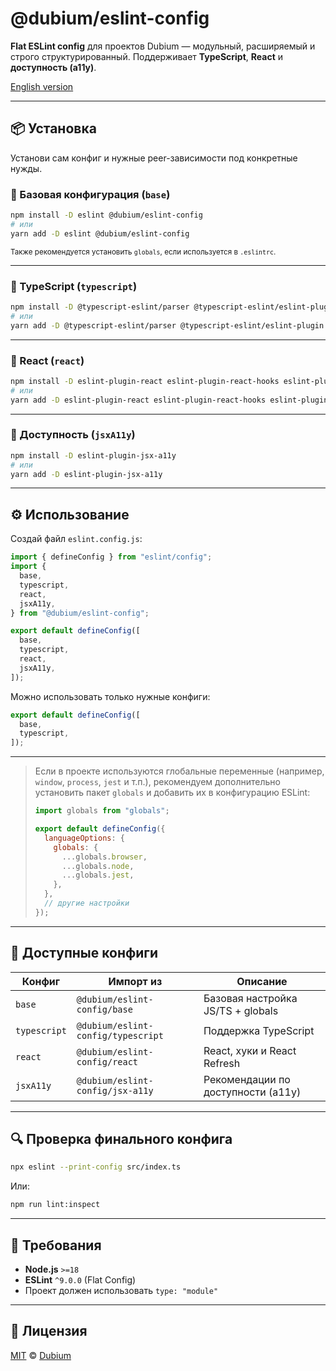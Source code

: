 # @dubium/eslint-config

**Flat ESLint config** для проектов Dubium — модульный, расширяемый и строго структурированный.
Поддерживает **TypeScript**, **React** и **доступность (a11y)**.

[English version](./README.md)

---

## 📦 Установка

Установи сам конфиг и нужные peer-зависимости под конкретные нужды.

### 🔹 Базовая конфигурация (`base`)

```bash
npm install -D eslint @dubium/eslint-config
# или
yarn add -D eslint @dubium/eslint-config
```

<sub>Также рекомендуется установить `globals`, если используется в `.eslintrc`.</sub>

---

### 🔹 TypeScript (`typescript`)

```bash
npm install -D @typescript-eslint/parser @typescript-eslint/eslint-plugin
# или
yarn add -D @typescript-eslint/parser @typescript-eslint/eslint-plugin
```

---

### 🔹 React (`react`)

```bash
npm install -D eslint-plugin-react eslint-plugin-react-hooks eslint-plugin-react-refresh
# или
yarn add -D eslint-plugin-react eslint-plugin-react-hooks eslint-plugin-react-refresh
```

---

### 🔹 Доступность (`jsxA11y`)

```bash
npm install -D eslint-plugin-jsx-a11y
# или
yarn add -D eslint-plugin-jsx-a11y
```

---

## ⚙️ Использование

Создай файл `eslint.config.js`:

```js
import { defineConfig } from "eslint/config";
import {
  base,
  typescript,
  react,
  jsxA11y,
} from "@dubium/eslint-config";

export default defineConfig([
  base,
  typescript,
  react,
  jsxA11y,
]);
```

Можно использовать только нужные конфиги:

```js
export default defineConfig([
  base,
  typescript,
]);
```

---

> Если в проекте используются глобальные переменные (например, `window`, `process`, `jest` и т.п.), рекомендуем дополнительно установить пакет `globals` и добавить их в конфигурацию ESLint:
>
> ```js
> import globals from "globals";
>
> export default defineConfig({
>   languageOptions: {
>     globals: {
>       ...globals.browser,
>       ...globals.node,
>       ...globals.jest,
>     },
>   },
>   // другие настройки
> });
> ```

---

## 🧩 Доступные конфиги

| Конфиг       | Импорт из                          | Описание                           |
| ------------ | ---------------------------------- | ---------------------------------- |
| `base`       | `@dubium/eslint-config/base`       | Базовая настройка JS/TS + globals  |
| `typescript` | `@dubium/eslint-config/typescript` | Поддержка TypeScript               |
| `react`      | `@dubium/eslint-config/react`      | React, хуки и React Refresh        |
| `jsxA11y`    | `@dubium/eslint-config/jsx-a11y`   | Рекомендации по доступности (a11y) |

---

## 🔍 Проверка финального конфига

```bash
npx eslint --print-config src/index.ts
```

Или:

```bash
npm run lint:inspect
```

---

## 🔧 Требования

* **Node.js** `>=18`
* **ESLint** `^9.0.0` (Flat Config)
* Проект должен использовать `type: "module"`

---

## 📝 Лицензия

[MIT](./LICENSE) © [Dubium](https://github.com/DubiumEkb)
